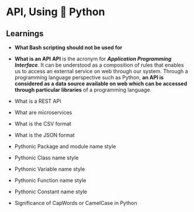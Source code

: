 # **API, Using :snake: Python**

## **Learnings**

- **What Bash scripting should not be used for**
	
- **What is an API**
	**API** is the acronym for ***Application Programming Interface***. It can be understood as a composition of rules that enables us to access an external service on web through our system.
	Through a programming language perspective such as Python, **an API is considered as a data source available on web which can be accessed through particular libraries** of a programming language.

- What is a REST API
- What are microservices
- What is the CSV format
- What is the JSON format
- Pythonic Package and module name style
- Pythonic Class name style
- Pythonic Variable name style
- Pythonic Function name style
- Pythonic Constant name style
- Significance of CapWords or CamelCase in Python
